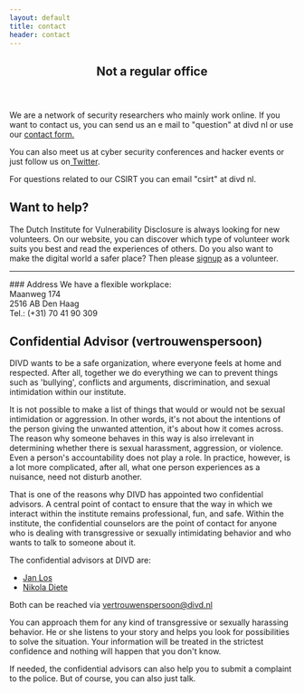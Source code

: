 ```yaml
---
layout: default
title: contact
header: contact
---
```

<header>
	<h2>Not a regular office</h2>
</header>

We are a network of security researchers who mainly work online. If you want to contact us, you can send us an e mail to "question" at divd nl or use our <a href="javascript:void( window.open( 'https://form.jotform.com/221683503984058', 'blank', 'scrollbars=yes, toolbar=no, width=700, height=500' ) ) ">contact form.</a>

You can also meet us at cyber security conferences and hacker events or just follow us on[ Twitter](https://twitter.com/DIVDnl).

For questions related to our CSIRT you can email "csirt" at divd nl.

## Want to help?
The Dutch Institute for Vulnerability Disclosure is always looking for new volunteers. On our website, you can discover which type of volunteer work suits you best and read the experiences of others. Do you also want to make the digital world a safer place? Then please [signup](https://form.jotform.com/221242784790055) as a volunteer.

<hr>
### Address
We have a flexible workplace:<br>
Maanweg 174<br>
2516 AB Den Haag<br>
Tel.: (+31) 70 41 90 309

## Confidential Advisor (vertrouwenspersoon)

DIVD wants to be a safe organization, where everyone feels at home and respected. After all, together we do everything we can to prevent things such as 'bullying', conflicts and arguments, discrimination, and sexual intimidation within our institute.

It is not possible to make a list of things that would or would not be sexual intimidation or aggression. In other words, it's not about the intentions of the person giving the unwanted attention, it's about how it comes across.
The reason why someone behaves in this way is also irrelevant in determining whether there is sexual harassment, aggression, or violence. Even a person's accountability does not play a role. In practice, however, is a lot more complicated, after all, what one person experiences as a nuisance, need not disturb another.

That is one of the reasons why DIVD has appointed two confidential advisors. A central point of contact to ensure that the way in which we interact within the institute remains professional, fun, and safe. Within the institute, the confidential counselors are the point of contact for anyone who is dealing with transgressive or sexually intimidating behavior and who wants to talk to someone about it.

The confidential advisors at DIVD are:
* [Jan Los](/team/Jan%20Los/)
* [Nikola Diete](/team/Nikola%20Diete/)

Both can be reached via [vertrouwenspersoon@divd.nl](mailto:vertrouwenspersoon@divd.nl)

You can approach them for any kind of transgressive or sexually harassing behavior. He or she listens to your story and helps you look for possibilities to solve the situation. Your information will be treated in the strictest confidence and nothing will happen that you don't know.

If needed, the confidential advisors can also help you to submit a complaint to the police. But of course, you can also just talk.
